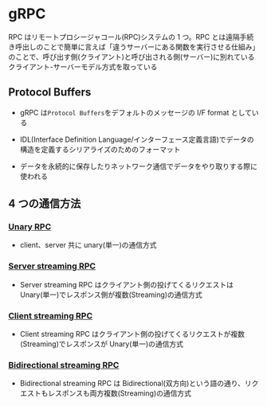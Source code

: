 # gRPC

RPC はリモートプロシージャコール(RPC)システムの 1 つ。RPC とは遠隔手続き呼出しのことで簡単に言えば「違うサーバーにある関数を実行させる仕組み」のことで、呼び出す側(クライアント)と呼び出される側(サーバー)に別れているクライアント-サーバーモデル方式を取っている

## Protocol Buffers

- gRPC は`Protocol Buffers`をデフォルトのメッセージの I/F format としている

- IDL(Interface Definition Language/インターフェース定義言語)でデータの構造を定義するシリアライズのためのフォーマット
- データを永続的に保存したりネットワーク通信でデータをやり取りする際に使われる

## 4 つの通信方法

### [Unary RPC](https://grpc.io/docs/what-is-grpc/core-concepts/#unary-rpc)

- client、server 共に unary(単一)の通信方式

### [Server streaming RPC](https://grpc.io/docs/what-is-grpc/core-concepts/#server-streaming-rpc)

- Server streaming RPC はクライアント側の投げてくるリクエストは Unary(単一)でレスポンス側が複数(Streaming)の通信方式

### [Client streaming RPC](https://grpc.io/docs/what-is-grpc/core-concepts/#client-streaming-rpc)

- Client streaming RPC はクライアント側の投げてくるリクエストが複数(Streaming)でレスポンスが Unary(単一)の通信方式

### [Bidirectional streaming RPC](https://grpc.io/docs/what-is-grpc/core-concepts/#bidirectional-streaming-rpc)

- Bidirectional streaming RPC は Bidirectional(双方向)という語の通り、リクエストもレスポンスも両方複数(Streaming)の通信方式
